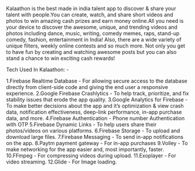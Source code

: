 Kalaathon is the best made in india talent app to discover & share your talent with people.You can create, watch, and share short videos and photos to win amazing cash prizes
and earn money online.All you need is your device to discover the awesome, unique, and trending videos and photos including dance, music, writing, comedy memes, raps,
stand-up comedy, fashion, entertainment in India! Also, there are a wide variety of unique filters, weekly online contests and so much more. Not only you get to have fun by
creating and watching awesome posts but you can also stand a chance to win exciting cash rewards! 

Tech Used In Kalaathon: -

1.Firebase Realtime Database - For allowing secure access to the database directly from client-side code and giving the end user a responsive experience.
2.Google Firebase Crashlytics - To help track, prioritize, and fix stability issues that erode the app quality. 
3.Google Analytics for Firebase - To make better decisions about the app and it’s optimization & view crash data, notification effectiveness, deep-link performance, in-app purchase data, and more. 
4.Firebase Authentication - Phone number Authentication with OTP
5.Firebase Dynamic Links - To help users share their photos/videos on various platforms.
6.Firebase Storage - To upload and download large files.
7.Firebase Messaging - To send in-app notifications on the app.
8.Paytm payment gateway - For in-app purchases
9.Volley - To make networking for the app easier and, most importantly, faster.
10.FFmpeg - For compressing videos during upload.
11.Exoplayer - For video streaming.
12.Glide - For Image loading.
